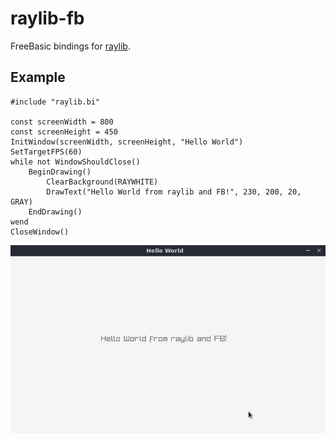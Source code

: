 # raylib-fb

FreeBasic bindings for [raylib](https://www.raylib.com/).

## Example

``` bmax
#include "raylib.bi"

const screenWidth = 800
const screenHeight = 450
InitWindow(screenWidth, screenHeight, "Hello World")
SetTargetFPS(60)
while not WindowShouldClose()
	BeginDrawing()
		ClearBackground(RAYWHITE)
		DrawText("Hello World from raylib and FB!", 230, 200, 20, GRAY)
	EndDrawing()
wend
CloseWindow()
```

![Bild](https://github.com/IchMagBier/raylib-fb/blob/master/hello-world.png)